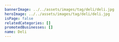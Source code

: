 ```yaml
---
bannerImage: ../../assets/images/tag/deli/deli.jpg
heroImage: ../../assets/images/tag/deli/deli.jpg
isPage: false
relatedCategories: []
promotedBusinesses: []
name: Deli
---
```

